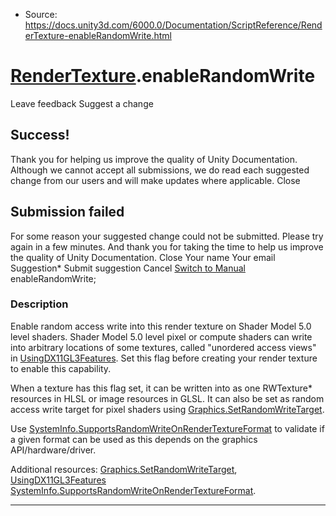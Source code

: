 * Source: https://docs.unity3d.com/6000.0/Documentation/ScriptReference/RenderTexture-enableRandomWrite.html

#  [RenderTexture](https://docs.unity3d.com/6000.0/Documentation/ScriptReference/RenderTexture.html).enableRandomWrite
Leave feedback
Suggest a change
## Success!
Thank you for helping us improve the quality of Unity Documentation. Although we cannot accept all submissions, we do read each suggested change from our users and will make updates where applicable.
Close
## Submission failed
For some reason your suggested change could not be submitted. Please <a>try again</a> in a few minutes. And thank you for taking the time to help us improve the quality of Unity Documentation.
Close
Your name Your email Suggestion* Submit suggestion
Cancel
[Switch to Manual](https://docs.unity3d.com/6000.0/Documentation/Manual/class-RenderTexture.html "Go to RenderTexture Component in the Manual")
enableRandomWrite; 
### Description
Enable random access write into this render texture on Shader Model 5.0 level shaders.
Shader Model 5.0 level pixel or compute shaders can write into arbitrary locations of some textures, called "unordered access views" in [UsingDX11GL3Features](https://docs.unity3d.com/6000.0/Documentation/Manual/UsingDX11GL3Features.html). Set this flag before creating your render texture to enable this capability.  
  
When a texture has this flag set, it can be written into as one RWTexture* resources in HLSL or image resources in GLSL. It can also be set as random access write target for pixel shaders using [Graphics.SetRandomWriteTarget](https://docs.unity3d.com/6000.0/Documentation/ScriptReference/Graphics.SetRandomWriteTarget.html).  
  
Use [SystemInfo.SupportsRandomWriteOnRenderTextureFormat](https://docs.unity3d.com/6000.0/Documentation/ScriptReference/SystemInfo.SupportsRandomWriteOnRenderTextureFormat.html) to validate if a given format can be used as this depends on the graphics API/hardware/driver.  
  
Additional resources: [Graphics.SetRandomWriteTarget](https://docs.unity3d.com/6000.0/Documentation/ScriptReference/Graphics.SetRandomWriteTarget.html), [UsingDX11GL3Features](https://docs.unity3d.com/6000.0/Documentation/Manual/UsingDX11GL3Features.html) [SystemInfo.SupportsRandomWriteOnRenderTextureFormat](https://docs.unity3d.com/6000.0/Documentation/ScriptReference/SystemInfo.SupportsRandomWriteOnRenderTextureFormat.html).
* * *
